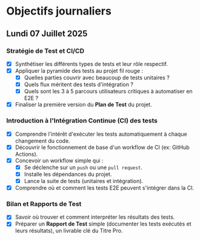# Objectifs journaliers

## Lundi 07 Juillet 2025

### Stratégie de Test et CI/CD
- [x] Synthétiser les différents types de tests et leur rôle respectif.
- [x] Appliquer la pyramide des tests au projet fil rouge :
  - [x] Quelles parties couvrir avec beaucoup de tests unitaires ?
  - [x] Quels flux méritent des tests d'intégration ?
  - [x] Quels sont les 3 à 5 parcours utilisateurs critiques à automatiser en E2E ?
- [x] Finaliser la première version du **Plan de Test** du projet.

### Introduction à l'Intégration Continue (CI) des tests
- [x] Comprendre l'intérêt d'exécuter les tests automatiquement à chaque changement du code.
- [x] Découvrir le fonctionnement de base d'un workflow de CI (ex: GitHub Actions).
- [x] Concevoir un workflow simple qui :
  - [x] Se déclenche sur un `push` ou une `pull request`.
  - [x] Installe les dépendances du projet.
  - [x] Lance la suite de tests (unitaires et intégration).
- [x] Comprendre où et comment les tests E2E peuvent s'intégrer dans la CI.

### Bilan et Rapports de Test
- [x] Savoir où trouver et comment interpréter les résultats des tests.
- [x] Préparer un **Rapport de Test** simple (documenter les tests exécutés et leurs résultats), un livrable clé du Titre Pro. 
